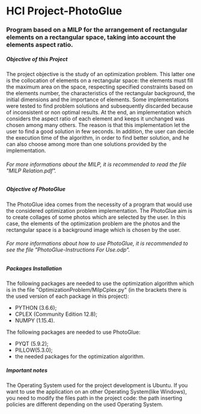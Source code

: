 # HCI Project-PhotoGlue
### Program based on a MILP for the arrangement of rectangular elements on a rectangular space, taking into account the elements aspect ratio.

##### Objective of this Project

The project objective is the study of an optimization problem. This latter one is the collocation of elements on a rectangular space: the elements must fill the maximum area on the space, respecting specified constraints based on the elements number, the characteristics of the rectangular background, the initial dimensions and the importance of elements.
Some implementations were tested to find problem solutions and subsequently discarded because of inconsistent or non optimal results. At the end, an implementation which considers the aspect ratio of each element and keeps it unchanged was chosen among many others. The reason is that this implementation let the user to find a good solution in few seconds. In addition, the user can decide the execution time of the algorithm, in order to find better solution, and he can also choose among more than one solutions provided by the implementation.

###### For more informations about the MILP, it is recommended to read the file "MILP Relation.pdf".

##### Objective of PhotoGlue

The PhotoGlue idea comes from the necessity of a program that would use the considered optimization problem implementation. The PhotoGlue aim is to create collages of some photos which are selected by the user. In this case, the elements of the optimization problem are the photos and the rectangular space is a background image which is chosen by the user.

###### For more informations about how to use PhotoGlue, it is recommended to see the file "PhotoGlue-Instructions For Use.odp".

##### Packages Installation

The following packages are needed to use the optimization algorithm which is in the file "OptimizationProblem/MilpCplex.py" (in the brackets there is the used version of each package in this project):

- PYTHON (3.6.6);
- CPLEX (Community Edition 12.8);
- NUMPY (1.15.4).

The following packages are needed to use PhotoGlue:

- PYQT (5.9.2);
- PILLOW(5.3.0);
- the needed packages for the optimization algorithm.

##### Important notes

The Operating System used for the project development is Ubuntu. If you want to use the application on an other Operating System(like Windows), you need to modify the files path in the project code: the path inserting policies are different depending on the used Operating System.
